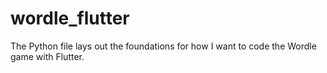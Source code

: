 # wordle_flutter

The Python file lays out the foundations for how I want to code the Wordle game with Flutter.
